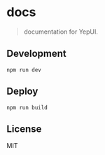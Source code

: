# docs
> documentation for YepUI.

## Development
```shell
npm run dev
```

## Deploy
```shell
npm run build
```


## License
MIT
